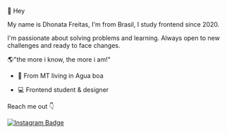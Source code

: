 👋 Hey 

My name is Dhonata Freitas, I'm from Brasil, I study frontend since 2020.

I'm passionate about solving problems and learning. Always open to new challenges and ready to face changes.

🌎"the more i know, the more i am!"


- 📍 From MT living in Agua boa

- 💻 Frontend student & designer

Reach me out 👇

[![Instagram Badge](https://img.shields.io/badge/-@donny_freitas_-6633cc?style=flat-square&labelColor=6633cc&logo=instagram&logoColor=white&link=https://www.instagram.com/donny_freitas_/)](https://www.instagram.com/donny_freitas_/) 
